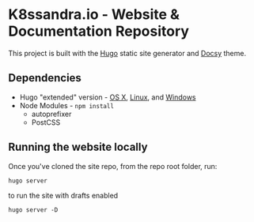 # K8ssandra.io - Website & Documentation Repository

This project is built with the [Hugo](https://gohugo.io/) static site generator and [Docsy](https://github.com/google/docsy) theme.

## Dependencies

* Hugo "extended" version - [OS X](https://github.com/gohugoio/hugo/releases/download/v0.76.5/hugo_extended_0.76.5_macOS-64bit.tar.gz), [Linux](https://github.com/gohugoio/hugo/releases/download/v0.76.5/hugo_extended_0.76.5_Linux-64bit.tar.gz), and [Windows](https://github.com/gohugoio/hugo/releases/download/v0.76.5/hugo_extended_0.76.5_Windows-64bit.zip)
* Node Modules - `npm install`
  * autoprefixer
  * PostCSS

## Running the website locally

Once you've cloned the site repo, from the repo root folder, run:

```
hugo server
```

to run the site with drafts enabled

```
hugo server -D
```
